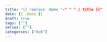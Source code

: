 ```yaml
---
title: "{{ replace .Name "-" " " | title }}"
date: {{ .Date }}
draft: true
tags: [""]
series: [""]
categories: ["0x0"]
---
```


